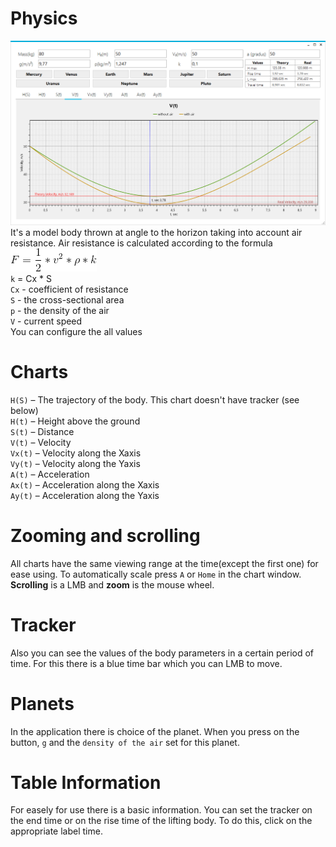 # Physics
![screen](data/screen.png) <br>
It's a model body thrown at angle to the horizon taking into account air resistance. Air resistance is calculated according to the formula
![formula](data/Formula.gif) <br>
`k` = Cx * S <br>
`Cx` - coefficient of resistance <br>
`S` - the cross-sectional area <br>
`p` - the density of the air <br>
`V` - current speed <br>
You can configure the all values

# Charts
`H(S)` – The trajectory of the body. This chart doesn't have tracker (see below) <br>
`H(t)` – Height above the ground <br>
`S(t)` – Distance <br>
`V(t)` – Velocity <br>
`Vx(t)` – Velocity along the Xaxis <br>
`Vy(t)` – Velocity along the Yaxis <br>
`A(t)` – Acceleration <br>
`Ax(t)` – Acceleration along the Xaxis <br>
`Ay(t)` – Acceleration along the Yaxis <br>

# Zooming and scrolling
All charts have the same viewing range at the time(except the first one) for ease using. To automatically scale press `A` or `Home` in the chart window. <br>
<b>Scrolling</b> is a LMB and <b>zoom</b> is the mouse wheel.

# Tracker
Also you can see the values of the body parameters in a certain period of time. For this there is a blue time bar which you can LMB to move.

# Planets
In the application there is choice of the planet. When you press on the button, `g` and the `density of the air` set for this planet.

# Table Information
For easely for use there is a basic information. You can set the tracker on the end time or on the rise time of the lifting body. To do this, click on the appropriate label time.
